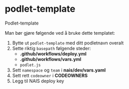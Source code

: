 # podlet-template

Podlet-template

Man bør gjøre følgende ved å bruke dette templatet:
1. Bytte ut `podlet-template` med ditt podletnavn overalt
2. Sette riktig `basepath` følgende steder:
    - **.github/workflows/deploy.yml**
    - **.github/workflows/vars.yml**
    - `podlet.js`
3. Sett `namespace` og `team` i **nais/dev/vars.yaml**
4. Sett rett `codeowner` i **CODEOWNERS**
5. Legg til NAIS deploy key
